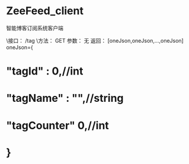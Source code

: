 # ZeeFeed_client
智能博客订阅系统客户端

\\接口： /tag
\\方法： GET
  参数： 无
  返回： [oneJson,oneJson,...,oneJson]
      oneJson={
#        "tagId" : 0,//int
#        "tagName" : "",//string
#        "tagCounter" 0,//int
#      }
